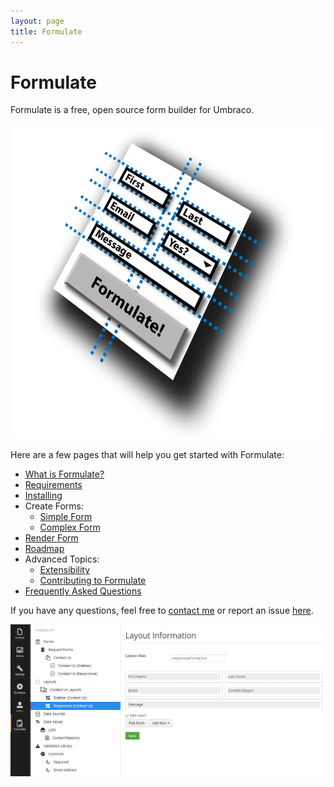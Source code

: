 ```yaml
---
layout: page
title: Formulate
---
```


# Formulate
Formulate is a free, open source form builder for Umbraco.

![Formulate](/images/formulate-icon-zoomed-out.png)

Here are a few pages that will help you get started with Formulate:

* [What is Formulate?](/what-is-formulate)
* [Requirements](/requirements)
* [Installing](/installing)
* Create Forms:
  * [Simple Form](/simple-form)
  * [Complex Form](/complex-form)
* [Render Form](/render-form)
* [Roadmap](/roadmap)
* Advanced Topics:
  * [Extensibility](/extensibility)
  * [Contributing to Formulate](https://github.com/rhythmagency/formulate#contributing)
* [Frequently Asked Questions](/faq)

If you have any questions, feel free to [contact me](http://www.nicholaswestby.com/contact/) or report an issue [here](https://github.com/rhythmagency/formulate/issues).

![Formulate](/images/formulate.png)